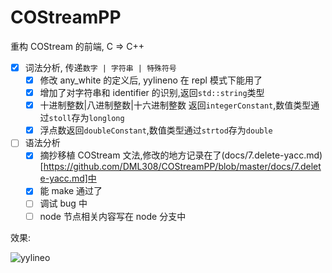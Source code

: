 # COStreamPP
重构 COStream 的前端, C => C++

- [x] 词法分析, 传递`数字 | 字符串 | 特殊符号`
    - [x]  修改 any_white 的定义后, yylineno 在 repl 模式下能用了
    - [x]  增加了对字符串和 identifier 的识别,返回`std::string`类型
    - [x]  十进制整数|八进制整数|十六进制整数 返回`integerConstant`,数值类型通过`stoll`存为`longlong`
    - [x]  浮点数返回`doubleConstant`,数值类型通过`strtod`存为`double`
- [ ] 语法分析
    - [x]  摘抄移植 COStream 文法,修改的地方记录在了(docs/7.delete-yacc.md)[https://github.com/DML308/COStreamPP/blob/master/docs/7.delete-yacc.md]中
    - [x]  能 make 通过了
    - [ ]  调试 bug 中
    - [ ]  node 节点相关内容写在 node 分支中

效果:

![yylineo](https://i.loli.net/2018/12/03/5c04daa55a595.png)
